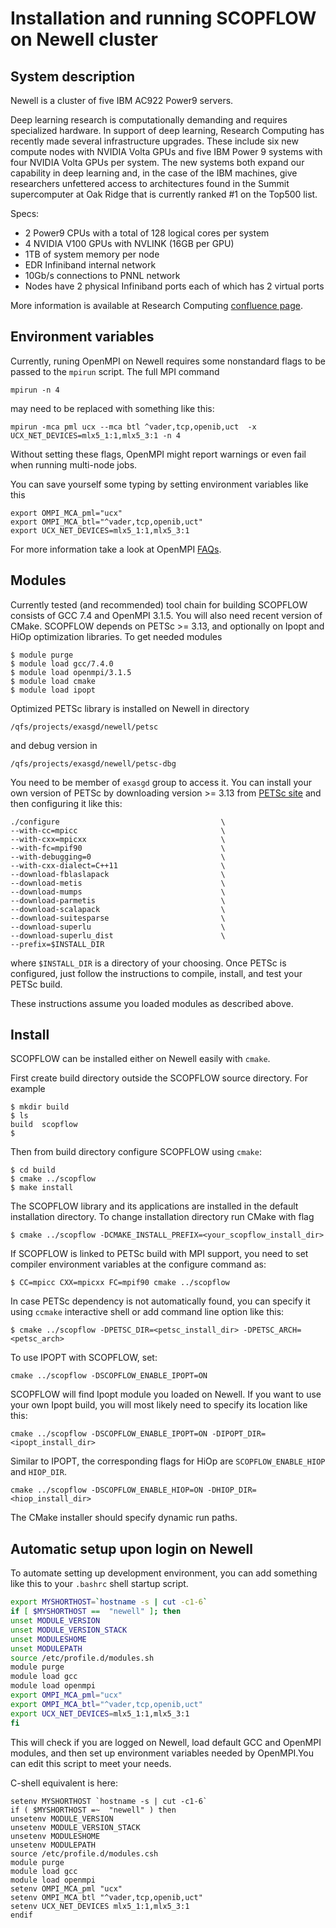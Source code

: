 # Installation and running SCOPFLOW on Newell cluster

## System description

Newell is a cluster of five IBM AC922 Power9 servers.

Deep learning research is computationally demanding and requires specialized
hardware. In support of deep learning, Research Computing has recently
made several infrastructure upgrades. These include six new compute nodes with
NVIDIA Volta GPUs and five IBM Power 9 systems with four NVIDIA Volta GPUs per
system. The new systems both expand our capability in deep learning and, in
the case of the IBM machines, give researchers unfettered access to
architectures found in the Summit supercomputer at Oak Ridge that is currently
ranked #1 on the Top500 list.

Specs:

- 2 Power9 CPUs with a total of 128 logical cores per system
- 4 NVIDIA V100 GPUs with NVLINK (16GB per GPU)
- 1TB of system memory per node
- EDR Infiniband internal network
- 10Gb/s connections to PNNL network
- Nodes have 2 physical Infiniband ports each of which has 2 virtual ports

More information is available at Research Computing
[confluence page](https://confluence.pnnl.gov/confluence/display/RC/Newell).

## Environment variables

Currently, runing OpenMPI on Newell requires some nonstandard flags to be
passed to the `mpirun` script. The full MPI command
```
mpirun -n 4
```
may need to be replaced with something like this:
```
mpirun -mca pml ucx --mca btl ^vader,tcp,openib,uct  -x UCX_NET_DEVICES=mlx5_1:1,mlx5_3:1 -n 4
```
Without setting these flags, OpenMPI might report warnings or even fail when
running multi-node jobs.

You can save yourself some typing by setting environment variables like this
```
export OMPI_MCA_pml="ucx"
export OMPI_MCA_btl="^vader,tcp,openib,uct"
export UCX_NET_DEVICES=mlx5_1:1,mlx5_3:1
```

For more information take a look at OpenMPI [FAQs](https://www.open-mpi.org/faq/?category=tuning#mca-def).

## Modules

Currently tested (and recommended) tool chain for building SCOPFLOW consists of
GCC 7.4 and OpenMPI 3.1.5. You will also need recent version of CMake. SCOPFLOW
depends on PETSc >= 3.13, and optionally on Ipopt and HiOp optimization
libraries. To get needed modules
```console
$ module purge
$ module load gcc/7.4.0
$ module load openmpi/3.1.5
$ module load cmake
$ module load ipopt
```
Optimized PETSc library is installed on Newell in directory
```console
/qfs/projects/exasgd/newell/petsc
```
and debug version in
```console
/qfs/projects/exasgd/newell/petsc-dbg
```
You need to be member of `exasgd` group to access it. You can install your own
version of PETSc by downloading version >= 3.13 from [PETSc site](https://www.mcs.anl.gov/petsc/download/index.html)
and then configuring it like this:
```console
./configure                                    \
--with-cc=mpicc                                \
--with-cxx=mpicxx                              \
--with-fc=mpif90                               \
--with-debugging=0                             \
--with-cxx-dialect=C++11                       \
--download-fblaslapack                         \
--download-metis                               \
--download-mumps                               \
--download-parmetis                            \
--download-scalapack                           \
--download-suitesparse                         \
--download-superlu                             \
--download-superlu_dist                        \
--prefix=$INSTALL_DIR
```
where `$INSTALL_DIR` is a directory of your choosing. Once PETSc is configured,
just follow the instructions to compile, install, and test your PETSc build.

These instructions assume you loaded modules as described above.

## Install

SCOPFLOW can be installed either on Newell easily with `cmake`.

First create build directory outside the SCOPFLOW source directory. For example
```
$ mkdir build
$ ls
build  scopflow
$
```
Then from build directory configure SCOPFLOW using `cmake`:
```
$ cd build
$ cmake ../scopflow
$ make install
```
The SCOPFLOW library and its applications are installed in the default
installation directory. To change installation directory run CMake with flag
```
$ cmake ../scopflow -DCMAKE_INSTALL_PREFIX=<your_scopflow_install_dir>
```
If SCOPFLOW is linked to PETSc build with MPI support, you need to set compiler
environment variables at the configure command as: 
```
$ CC=mpicc CXX=mpicxx FC=mpif90 cmake ../scopflow
```
In case PETSc dependency is not automatically found, you can specify it using
`ccmake` interactive shell or add command line option like this:
```
$ cmake ../scopflow -DPETSC_DIR=<petsc_install_dir> -DPETSC_ARCH=<petsc_arch>
```

To use IPOPT with SCOPFLOW, set:
```
cmake ../scopflow -DSCOPFLOW_ENABLE_IPOPT=ON
```
SCOPFLOW will find Ipopt module you loaded on Newell. If you want to use your
own Ipopt build, you will most likely need to specify its location like this:
```
cmake ../scopflow -DSCOPFLOW_ENABLE_IPOPT=ON -DIPOPT_DIR=<ipopt_install_dir>
```
Similar to IPOPT, the corresponding flags for HiOp are `SCOPFLOW_ENABLE_HIOP`
and `HIOP_DIR`.
```
cmake ../scopflow -DSCOPFLOW_ENABLE_HIOP=ON -DHIOP_DIR=<hiop_install_dir>
```

The CMake installer should specify dynamic run paths. 


## Automatic setup upon login on Newell

To automate setting up development environment, you can add something like this
to your `.bashrc` shell startup script.

```bash
export MYSHORTHOST=`hostname -s | cut -c1-6`
if [ $MYSHORTHOST ==  "newell" ]; then
unset MODULE_VERSION
unset MODULE_VERSION_STACK
unset MODULESHOME
unset MODULEPATH
source /etc/profile.d/modules.sh
module purge
module load gcc
module load openmpi
export OMPI_MCA_pml="ucx"
export OMPI_MCA_btl="^vader,tcp,openib,uct"
export UCX_NET_DEVICES=mlx5_1:1,mlx5_3:1
fi
```

This will check if you are logged on Newell, load default GCC and OpenMPI
modules, and then set up environment variables needed by OpenMPI.You can edit
this script to meet your needs.

C-shell equivalent is here:
```shell
setenv MYSHORTHOST `hostname -s | cut -c1-6`
if ( $MYSHORTHOST =~  "newell" ) then
unsetenv MODULE_VERSION
unsetenv MODULE_VERSION_STACK
unsetenv MODULESHOME
unsetenv MODULEPATH
source /etc/profile.d/modules.csh
module purge
module load gcc
module load openmpi
setenv OMPI_MCA_pml "ucx"
setenv OMPI_MCA_btl "^vader,tcp,openib,uct"
setenv UCX_NET_DEVICES mlx5_1:1,mlx5_3:1
endif
```

